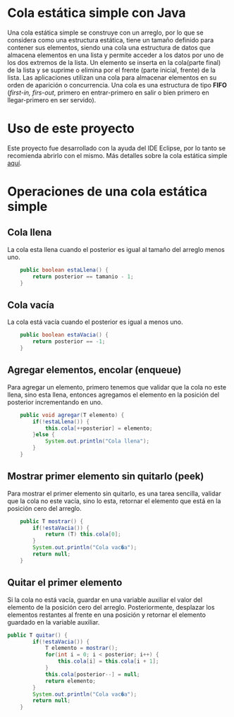 # Cola estática simple con Java

Una cola estática simple se construye con un arreglo, por lo que se considera como una estructura estática, tiene un tamaño definido para contener sus elementos, siendo una cola una estructura de datos que almacena elementos en una lista y permite acceder a los datos por uno de los dos extremos de la lista. Un elemento se inserta en la cola(parte final) de la lista y se suprime o elimina por el frente (parte inicial, frente) de la lista. Las aplicaciones utilizan una cola para almacenar elementos en su orden de aparición o concurrencia.
Una cola es una estructura de tipo **FIFO** (_first-in, firs-out_, primero en entrar-primero en salir o bien primero en llegar-primero en ser servido).

# Uso de este proyecto

Este proyecto fue desarrollado con la ayuda del IDE Eclipse, por lo tanto se recomienda abrirlo con el mismo.
Más detalles sobre la cola estática simple [aquí](https://gobitza.com/cola-estatica-simple-con-java/).

# Operaciones de una cola estática simple

## Cola llena

La cola esta llena cuando el posterior es igual al tamaño del arreglo menos uno.

```java
    public boolean estaLlena() {
		return posterior == tamanio - 1;
	}
```

## Cola vacía

La cola está vacía cuando el posterior es igual a menos uno.

```java
    public boolean estaVacia() {
		return posterior == -1;
	}
```

## Agregar elementos, encolar (enqueue)

Para agregar un elemento, primero tenemos que validar que la cola no este llena, sino esta llena, entonces agregamos el elemento en la posición del posterior incrementando en uno.

```java
    public void agregar(T elemento) {
		if(!estaLlena()) {
			this.cola[++posterior] = elemento;
		}else {
			System.out.println("Cola llena");
		}
	}
```

## Mostrar primer elemento sin quitarlo (peek)

Para mostrar el primer elemento sin quitarlo, es una tarea sencilla, validar que la cola no este vacía, sino lo esta, retornar el elemento que está en la posición cero del arreglo.

```java
    public T mostrar() {
		if(!estaVacia()) {
			return (T) this.cola[0];
		}
		System.out.println("Cola vac�a");
		return null;
	}
```

## Quitar el primer elemento

Si la cola no está vacía, guardar en una variable auxiliar el valor del elemento de la posición cero del arreglo. Posteriormente, desplazar los elementos restantes al frente en una posición y retornar el elemento guardado en la variable auxiliar.

```java
public T quitar() {
		if(!estaVacia()) {
			T elemento = mostrar();
			for(int i = 0; i < posterior; i++) {
				this.cola[i] = this.cola[i + 1];
			}
			this.cola[posterior--] = null;
			return elemento;
		}
		System.out.println("Cola vac�a");
		return null;
	}
```
